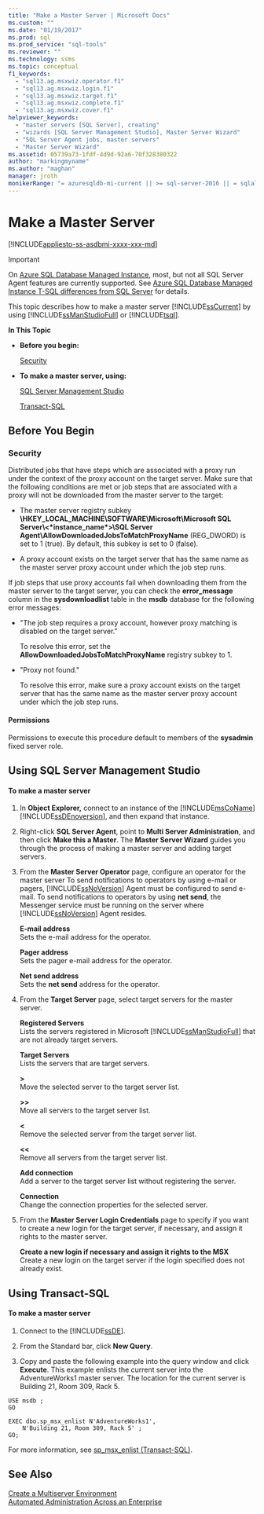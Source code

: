 ```yaml
---
title: "Make a Master Server | Microsoft Docs"
ms.custom: ""
ms.date: "01/19/2017"
ms.prod: sql
ms.prod_service: "sql-tools"
ms.reviewer: ""
ms.technology: ssms
ms.topic: conceptual
f1_keywords: 
  - "sql13.ag.msxwiz.operator.f1"
  - "sql13.ag.msxwiz.login.f1"
  - "sql13.ag.msxwiz.target.f1"
  - "sql13.ag.msxwiz.complete.f1"
  - "sql13.ag.msxwiz.cover.f1"
helpviewer_keywords: 
  - "master servers [SQL Server], creating"
  - "wizards [SQL Server Management Studio], Master Server Wizard"
  - "SQL Server Agent jobs, master servers"
  - "Master Server Wizard"
ms.assetid: 05739a73-1fdf-4d9d-92a6-70f328380322
author: "markingmyname"
ms.author: "maghan"
manager: jroth
monikerRange: "= azuresqldb-mi-current || >= sql-server-2016 || = sqlallproducts-allversions"
---
```

# Make a Master Server
[!INCLUDE[appliesto-ss-asdbmi-xxxx-xxx-md](../../includes/appliesto-ss-asdbmi-xxxx-xxx-md.md)]

> [!IMPORTANT]  
> On [Azure SQL Database Managed Instance](https://docs.microsoft.com/azure/sql-database/sql-database-managed-instance), most, but not all SQL Server Agent features are currently supported. See [Azure SQL Database Managed Instance T-SQL differences from SQL Server](https://docs.microsoft.com/azure/sql-database/sql-database-managed-instance-transact-sql-information#sql-server-agent) for details.

This topic describes how to make a master server [!INCLUDE[ssCurrent](../../includes/sscurrent-md.md)] by using [!INCLUDE[ssManStudioFull](../../includes/ssmanstudiofull-md.md)] or [!INCLUDE[tsql](../../includes/tsql-md.md)].  
  
**In This Topic**  
  
-   **Before you begin:**  
  
    [Security](#Security)  
  
-   **To make a master server, using:**  
  
    [SQL Server Management Studio](#SSMSProcedure)  
  
    [Transact-SQL](#TsqlProcedure)  
  
## <a name="BeforeYouBegin"></a>Before You Begin  
  
### <a name="Security"></a>Security  
Distributed jobs that have steps which are associated with a proxy run under the context of the proxy account on the target server. Make sure that the following conditions are met or job steps that are associated with a proxy will not be downloaded from the master server to the target:  
  
-   The master server registry subkey **\HKEY_LOCAL_MACHINE\SOFTWARE\Microsoft\Microsoft SQL Server\\<&#42;instance_name&#42;>\SQL Server Agent\AllowDownloadedJobsToMatchProxyName** (REG_DWORD) is set to 1 (true). By default, this subkey is set to 0 (false).  
  
-   A proxy account exists on the target server that has the same name as the master server proxy account under which the job step runs.  
  
If job steps that use proxy accounts fail when downloading them from the master server to the target server, you can check the **error_message** column in the **sysdownloadlist** table in the **msdb** database for the following error messages:  
  
-   "The job step requires a proxy account, however proxy matching is disabled on the target server."  
  
    To resolve this error, set the **AllowDownloadedJobsToMatchProxyName** registry subkey to 1.  
  
-   "Proxy not found."  
  
    To resolve this error, make sure a proxy account exists on the target server that has the same name as the master server proxy account under which the job step runs.  
  
#### <a name="Permissions"></a>Permissions  
Permissions to execute this procedure default to members of the **sysadmin** fixed server role.  
  
## <a name="SSMSProcedure"></a>Using SQL Server Management Studio  
  
#### To make a master server  
  
1.  In **Object Explorer,** connect to an instance of the [!INCLUDE[msCoName](../../includes/msconame_md.md)] [!INCLUDE[ssDEnoversion](../../includes/ssdenoversion_md.md)], and then expand that instance.  
  
2.  Right-click **SQL Server Agent**, point to **Multi Server Administration**, and then click **Make this a Master**. The **Master Server Wizard** guides you through the process of making a master server and adding target servers.  
  
3.  From the **Master Server Operator** page, configure an operator for the master server To send notifications to operators by using e-mail or pagers, [!INCLUDE[ssNoVersion](../../includes/ssnoversion-md.md)] Agent must be configured to send e-mail. To send notifications to operators by using **net send**, the Messenger service must be running on the server where [!INCLUDE[ssNoVersion](../../includes/ssnoversion-md.md)] Agent resides.  
  
    **E-mail address**  
    Sets the e-mail address for the operator.  
  
    **Pager address**  
    Sets the pager e-mail address for the operator.  
  
    **Net send address**  
    Sets the **net send** address for the operator.  
  
4.  From the **Target Server** page, select target servers for the master server.  
  
    **Registered Servers**  
    Lists the servers registered in Microsoft [!INCLUDE[ssManStudioFull](../../includes/ssmanstudiofull-md.md)] that are not already target servers.  
  
    **Target Servers**  
    Lists the servers that are target servers.  
  
    **>**  
    Move the selected server to the target server list.  
  
    **>>**  
    Move all servers to the target server list.  
  
    **<**  
    Remove the selected server from the target server list.  
  
    **<<**  
    Remove all servers from the target server list.  
  
    **Add connection**  
    Add a server to the target server list without registering the server.  
  
    **Connection**  
    Change the connection properties for the selected server.  
  
5.  From the **Master Server Login Credentials** page to specify if you want to create a new login for the target server, if necessary, and assign it rights to the master server.  
  
    **Create a new login if necessary and assign it rights to the MSX**  
    Create a new login on the target server if the login specified does not already exist.  
  
## <a name="TsqlProcedure"></a>Using Transact-SQL  
  
#### To make a master server  
  
1.  Connect to the [!INCLUDE[ssDE](../../includes/ssde_md.md)].  
  
2.  From the Standard bar, click **New Query**.  
  
3.  Copy and paste the following example into the query window and click **Execute**. This example enlists the current server into the AdventureWorks1 master server. The location for the current server is Building 21, Room 309, Rack 5.  
  
```  
USE msdb ;  
GO  
  
EXEC dbo.sp_msx_enlist N'AdventureWorks1',   
    N'Building 21, Room 309, Rack 5' ;   
GO;  
```  
  
For more information, see [sp_msx_enlist (Transact-SQL)](https://msdn.microsoft.com/ceb3b2bc-0cc4-48d8-9bdc-6a809556e35f).  
  
## See Also  
[Create a Multiserver Environment](../../ssms/agent/create-a-multiserver-environment.md)  
[Automated Administration Across an Enterprise](../../ssms/agent/automated-administration-across-an-enterprise.md)  
  
